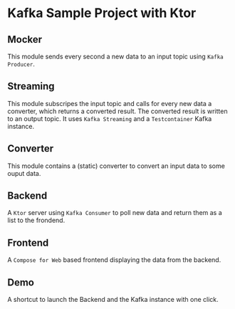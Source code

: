 # Kafka Sample Project with Ktor

## Mocker

This module sends every second a new data to an input topic using `Kafka Producer`.

## Streaming

This module subscripes the input topic and calls for every new data a converter, which returns a converted result. The
converted result is written to an output topic. It uses `Kafka Streaming` and a `Testcontainer` Kafka instance.

## Converter

This module contains a (static) converter to convert an input data to some ouput data.

## Backend

A `Ktor` server using `Kafka Consumer` to poll new data and return them as a list to the frondend.

## Frontend

A `Compose for Web` based frontend displaying the data from the backend.

## Demo

A shortcut to launch the Backend and the Kafka instance with one click.

